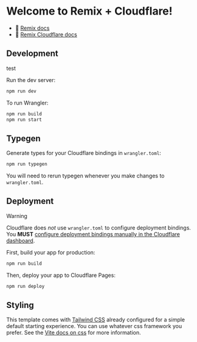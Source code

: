 # Welcome to Remix + Cloudflare!

- 📖 [Remix docs](https://remix.run/docs)
- 📖 [Remix Cloudflare docs](https://remix.run/guides/vite#cloudflare)

## Development

test

Run the dev server:

```sh
npm run dev
```

To run Wrangler:

```sh
npm run build
npm run start
```

## Typegen

Generate types for your Cloudflare bindings in `wrangler.toml`:

```sh
npm run typegen
```

You will need to rerun typegen whenever you make changes to `wrangler.toml`.

## Deployment

> [!WARNING]  
> Cloudflare does _not_ use `wrangler.toml` to configure deployment bindings.
> You **MUST** [configure deployment bindings manually in the Cloudflare dashboard][bindings].

First, build your app for production:

```sh
npm run build
```

Then, deploy your app to Cloudflare Pages:

```sh
npm run deploy
```

[bindings]: https://developers.cloudflare.com/pages/functions/bindings/

## Styling

This template comes with [Tailwind CSS](https://tailwindcss.com/) already configured for a simple default starting experience. You can use whatever css framework you prefer. See the [Vite docs on css](https://vitejs.dev/guide/features.html#css) for more information.
